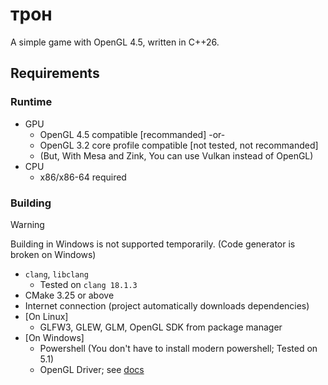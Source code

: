 # трон

A simple game with OpenGL 4.5, written in C++26.

## Requirements

### Runtime

- GPU
  - OpenGL 4.5 compatible \[recommanded\] -or-
  - OpenGL 3.2 core profile compatible \[not tested, not recommanded\]
  - (But, With Mesa and Zink, You can use Vulkan instead of OpenGL)
- CPU
  - x86/x86-64 required

### Building

> [!WARNING]
> Building in Windows is not supported temporarily.
> (Code generator is broken on Windows)

- `clang`, `libclang`
  - Tested on `clang 18.1.3`
- CMake 3.25 or above
- Internet connection (project automatically downloads dependencies)
- \[On Linux\]
  - GLFW3, GLEW, GLM, OpenGL SDK from package manager
- \[On Windows\]
  - Powershell (You don't have to install modern powershell; Tested on 5.1)
  - OpenGL Driver; see [docs](https://www.khronos.org/opengl/wiki/Getting_Started#Windows)
